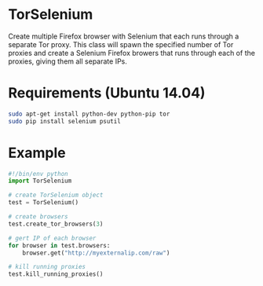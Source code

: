 # TorSelenium
Create multiple Firefox browser with Selenium that each runs through a separate Tor proxy. This class will spawn the specified number of Tor proxies and create a Selenium Firefox browers that runs through each of the proxies, giving them all separate IPs.

# Requirements (Ubuntu 14.04)
```bash
sudo apt-get install python-dev python-pip tor
sudo pip install selenium psutil
```

# Example
```python
#!/bin/env python
import TorSelenium

# create TorSelenium object
test = TorSelenium()

# create browsers
test.create_tor_browsers(3)

# gert IP of each browser
for browser in test.browsers:
	browser.get("http://myexternalip.com/raw")

# kill running proxies
test.kill_running_proxies()
```

